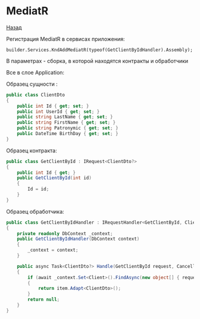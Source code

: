 ﻿# MediatR

[Назад](./../README.md)

Регистрация MediatR в сервисах приложения:

```sharp
builder.Services.KndAddMediatR(typeof(GetClientByIdHandler).Assembly);
```

В параметрах - сборка, в которой находятся контракты и обработчики

Все в слое Application:

Образец сущности :
```csharp
public class ClientDto
{
    public int Id { get; set; }
    public int UserId { get; set; }
    public string LastName { get; set; }
    public string FirstName { get; set; }
    public string Patronymic { get; set; }
    public DateTime BirthDay { get; set; }
}
```

Образец контракта:
```csharp
public class GetClientById : IRequest<ClientDto?>
{
    public int Id { get; }
    public GetClientById(int id)
    {
        Id = id;
    }
}
```

Образец обработчика:
```csharp
public class GetClientByIdHandler : IRequestHandler<GetClientById, ClientDto?>
{
    private readonly DbContext _context;
    public GetClientByIdHandler(DbContext context)
    {
        _context = context;
    }

    public async Task<ClientDto?> Handle(GetClientById request, CancellationToken cancellationToken)
    {
        if (await _context.Set<Client>().FindAsync(new object[] { request.Id }, cancellationToken) is Client item)
        {
            return item.Adapt<ClientDto>();
        }
        return null;
    }
}
```
